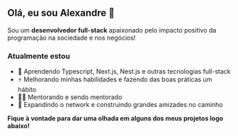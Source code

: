 ## Olá, eu sou Alexandre 👋
Sou um **desenvolvedor full-stack** apaixonado pelo impacto positivo da programação na sociedade e nos negócios!

### Atualmente estou
- 🌱 Aprendendo Typescript, Next.js, Nest.js e outras tecnologias full-stack
- ⚡ Melhorando minhas habilidades e fazendo das boas práticas um hábito
- 👩‍🏫 Mentorando e sendo mentorado
- 💬 Expandindo o network e construindo grandes amizades no caminho

**Fique à vontade para dar uma olhada em alguns dos meus projetos logo abaixo!** 
